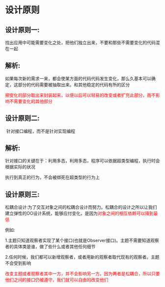 # 设计原则

## 设计原则一:

​	找出应用中可能需要变化之处，把他们独立出来，不要和那些不需要变化的代码混在一起

## 解析:

​		如果每次新的需求一来，都会使某方面的代码代码发生变化，那么久基本可以确定，这部分的代码需要被抽取出来。和其他稳定的代码有所的区分

<font color = red>把变化的部分取出来封装起来，以便以后可以轻易的改变或者扩充此部分，而不影响不需要变化的其他部分</font>



## 设计原则二:

​	针对接口编程，而不是针对实现编程

## 解析:

​	针对接口的关键在于：利用多态，利用多态，程序可以依据超类型编程，执行时会根据实际的状况

执行到真正的行为，不会被绑死在超类型的行为上



## 设计原则三:

​	松耦合设计:为了交互对象之间的松耦合设计而努力。松耦合的设计之所以让我们建立弹性的OO设计系统，能够应付变化，是因为<font color = red>对象之间的相互依赖可以降到最低</font>

例如:

​	1.主题只知道观察者实现了某个接口(也就是Observer接口)。主题不需要知道观察者的具体类是谁，做了些什么或者其他任何细节

​	2.任何时候，我们都可以新增观察者，或者用新的观察者取代现有的观察者。主题不会受到影响

<font color = red>改变主题或者观察者其中一方，并不会影响另一方。因为两者是松耦合，所以只要他们之间的接口仍被遵守，我们就可以自由的改变他们</font>





























